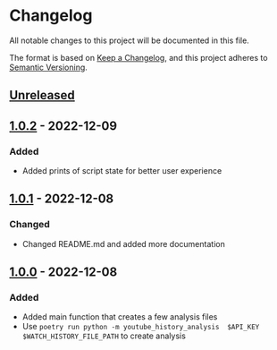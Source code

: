 # Changelog
All notable changes to this project will be documented in this file.

The format is based on [Keep a Changelog](https://keepachangelog.com/en/1.0.0/), and this project adheres to [Semantic Versioning](https://semver.org/spec/v2.0.0.html).

## [Unreleased]

## [1.0.2] - 2022-12-09
### Added
- Added prints of script state for better user experience

## [1.0.1] - 2022-12-08
### Changed
- Changed README.md and added more documentation

## [1.0.0] - 2022-12-08
### Added
- Added main function that creates a few analysis files
- Use `poetry run python -m youtube_history_analysis  $API_KEY $WATCH_HISTORY_FILE_PATH` to create analysis

[Unreleased]: https://github.com/armanckeser/youtube-history-analysis/compare/1.0.2...master
[1.0.2]: https://github.com/armanckeser/youtube-history-analysis/compare/1.0.1...1.0.2
[1.0.1]: https://github.com/armanckeser/youtube-history-analysis/compare/1.0.0...1.0.1
[1.0.0]: https://github.com/armanckeser/youtube-history-analysis/tree/1.0.0
